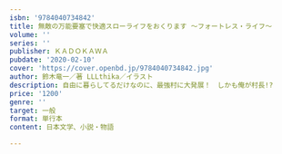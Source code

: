 ```yaml
---
isbn: '9784040734842'
title: 無敵の万能要塞で快適スローライフをおくります ～フォートレス・ライフ～
volume: ''
series: ''
publisher: ＫＡＤＯＫＡＷＡ
pubdate: '2020-02-10'
cover: 'https://cover.openbd.jp/9784040734842.jpg'
author: 鈴木竜一／著 LLLthika／イラスト
description: 自由に暮らしてるだけなのに、最強村に大発展！　しかも俺が村長!?
price: '1200'
genre: ''
target: 一般
format: 単行本
content: 日本文学、小説・物語

---
```


